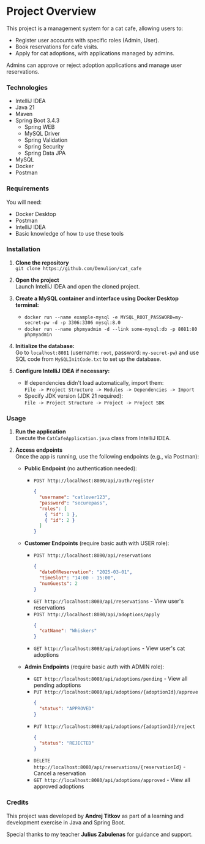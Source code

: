 # Project Overview

This project is a management system for a cat cafe, allowing users to:

- Register user accounts with specific roles (Admin, User).
- Book reservations for cafe visits.
- Apply for cat adoptions, with applications managed by admins.

Admins can approve or reject adoption applications and manage user reservations.

### Technologies
- IntelliJ IDEA  
- Java 21  
- Maven  
- Spring Boot 3.4.3  
  - Spring WEB  
  - MySQL Driver  
  - Spring Validation  
  - Spring Security  
  - Spring Data JPA  
- MySQL  
- Docker  
- Postman  

### Requirements
You will need:
- Docker Desktop  
- Postman  
- IntelliJ IDEA  
- Basic knowledge of how to use these tools  

### Installation

1. **Clone the repository**  
   `git clone https://github.com/Denulion/cat_cafe`

2. **Open the project**  
   Launch IntelliJ IDEA and open the cloned project.

3. **Create a MySQL container and interface using Docker Desktop terminal:**  
   - `docker run --name example-mysql -e MYSQL_ROOT_PASSWORD=my-secret-pw -d -p 3306:3306 mysql:8.0`  
   - `docker run --name phpmyadmin -d --link some-mysql:db -p 8081:80 phpmyadmin`  

4. **Initialize the database:**  
   Go to `localhost:8081` (username: `root`, password: `my-secret-pw`) and use SQL code from `MySQLInitCode.txt` to set up the database.

5. **Configure IntelliJ IDEA if necessary:**  
   - If dependencies didn't load automatically, import them:  
     `File -> Project Structure -> Modules -> Dependencies -> Import`  
   - Specify JDK version (JDK 21 required):  
     `File -> Project Structure -> Project -> Project SDK`  

### Usage

1. **Run the application**  
   Execute the `CatCafeApplication.java` class from IntelliJ IDEA.

2. **Access endpoints**  
   Once the app is running, use the following endpoints (e.g., via Postman):

   - **Public Endpoint** (no authentication needed):
     - `POST http://localhost:8080/api/auth/register`  
       ```json
       {
         "username": "catlover123",
         "password": "securepass",
         "roles": [
           { "id": 1 },
           { "id": 2 }
         ]
       }
       ```

   - **Customer Endpoints** (require basic auth with USER role):
     - `POST http://localhost:8080/api/reservations`  
       ```json
       {
         "dateOfReservation": "2025-03-01",
         "timeSlot": "14:00 - 15:00",
         "numGuests": 2
       }
       ```
     - `GET http://localhost:8080/api/reservations` - View user's reservations  
     - `POST http://localhost:8080/api/adoptions/apply`  
       ```json
       {
         "catName": "Whiskers"
       }
       ```
     - `GET http://localhost:8080/api/adoptions` - View user's cat adoptions  

   - **Admin Endpoints** (require basic auth with ADMIN role):
     - `GET http://localhost:8080/api/adoptions/pending` - View all pending adoptions  
     - `PUT http://localhost:8080/api/adoptions/{adoptionId}/approve`  
       ```json
       {
         "status": "APPROVED"
       }
       ```
     - `PUT http://localhost:8080/api/adoptions/{adoptionId}/reject`  
       ```json
       {
         "status": "REJECTED"
       }
       ```
     - `DELETE http://localhost:8080/api/reservations/{reservationId}` - Cancel a reservation  
     - `GET http://localhost:8080/api/adoptions/approved` - View all approved adoptions  

### Credits

This project was developed by **Andrej Titkov** as part of a learning and development exercise in Java and Spring Boot.

Special thanks to my teacher **Julius Zabulenas** for guidance and support.
